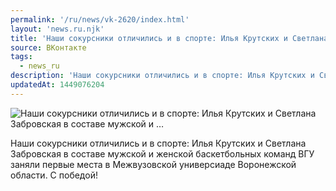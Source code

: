 ```yaml
---
permalink: '/ru/news/vk-2620/index.html'
layout: 'news.ru.njk'
title: 'Наши сокурсники отличились и в спорте: Илья Крутских и Светлана Забровская в составе мужской и …'
source: ВКонтакте
tags:
  - news_ru
description: 'Наши сокурсники отличились и в спорте: Илья Крутских и Светлана Забровская в составе мужской и …'
updatedAt: 1449076204
---
```

![Наши сокурсники отличились и в спорте: Илья Крутских и Светлана Забровская в составе мужской и …](https://sun9-9.userapi.com/impf/c629320/v629320064/1fa76/xGarKXyeFds.jpg?size=1280x716&quality=96&proxy=1&sign=81b62acdabe59a9c26fb8a9ec134f1e2&c_uniq_tag=eWDad6ClVtGIYoLQuK4qbbnIs_b3yw76H2Spe1X9INQ&type=album)

Наши сокурсники отличились и в спорте: Илья Крутских и Светлана Забровская в составе мужской и женской баскетбольных команд ВГУ заняли первые места в Межвузовской универсиаде Воронежской области. С победой!
